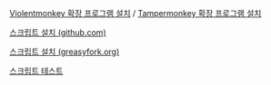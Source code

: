 [Violentmonkey 확장 프로그램 설치](https://chromewebstore.google.com/detail/violentmonkey/jinjaccalgkegednnccohejagnlnfdag) / [Tampermonkey 확장 프로그램 설치](https://chromewebstore.google.com/detail/tampermonkey/dhdgffkkebhmkfjojejmpbldmpobfkfo)

[스크립트 설치 (github.com)](https://github.com/githubkorean/Link-Blocker/raw/refs/heads/main/%ED%94%BC%EC%8B%B1%20%EB%A7%81%ED%81%AC%20%EC%B0%A8%EB%8B%A8%EA%B8%B0.user.js)

[스크립트 설치 (greasyfork.org)](https://greasyfork.org/ko/scripts/533744)

[스크립트 테스트](https://githubkorean.github.io/Link-Blocker/)
